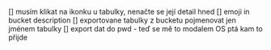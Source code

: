 [] musím klikat na ikonku u tabulky, nenačte se její detail hned
[] emoji in bucket description
[] exportovane tabulky z bucketu pojmenovat jen jménem tabulky
[] export dat do pwd - teď se mě to modalem OS ptá kam to přijde

